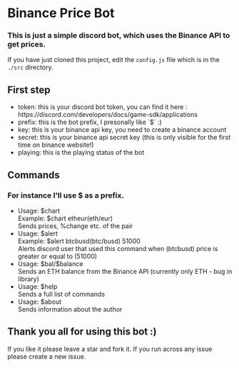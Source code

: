 <h1>Binance Price Bot</h1>
<h3>This is just a simple discord bot, which uses the Binance API to get prices.</h3>

If you have just cloned this project, edit the `config.js` file which is in the `./src` directory.
<h2>First step</h2>
<ul>
  <li> token: this is your discord bot token, you can find it here : https://discord.com/developers/docs/game-sdk/applications</li>
  <li> prefix: this is the bot prefix, I presonally like `$` :)</li>
  <li> key: this is your binance api key, you need to create a binance account</li>
  <li> secret: this is your binance api secret key (this is only visible for the first time on binance website!)</li>
  <li> playing: this is the playing status of the bot
</ul>

<h2>Commands</h2>
<h3>For instance I'll use $ as a prefix.</h3>
<ul>
  <li>
    Usage: $chart <pair>
    </br>Example: $chart etheur(eth/eur)
    </br>Sends prices, %change etc. of the pair
  </li>
  <li>
    Usage: $alert <pair> <alert price>
    </br>Example: $alert btcbusd(btc/busd) 51000
    </br>Alerts discord user that used this command when (btcbusd) price is greater or equal to (51000)
  </li>
  <li>
    Usage: $bal/$balance
    </br>Sends an ETH balance from the Binance API (currently only ETH - bug in library)
  </li>
  <li>
    Usage: $help
    </br>Sends a full list of commands
  </li>
  <li>
    Usage: $about
    </br>Sends information about the author
  </li>
</ul>

<h2>Thank you all for using this bot :)</h2>
If you like it please leave a star and fork it.
If you run across any issue please create a new issue.
